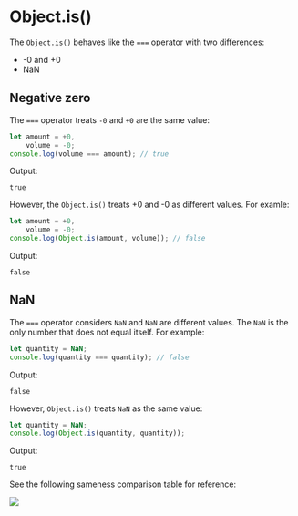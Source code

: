 # Object.is()

The `Object.is()` behaves like the `===` operator with two differences:

- -0 and +0
- NaN

## Negative zero

The `===` operator treats `-0` and `+0` are the same value:

```js
let amount = +0,
    volume = -0;
console.log(volume === amount); // true
```

Output:

```
true
```

However, the `Object.is()` treats +0 and -0 as different values. For examle:

```js
let amount = +0,
    volume = -0;
console.log(Object.is(amount, volume)); // false
```

Output:

```
false
```

## NaN

The `===` operator considers `NaN` and `NaN` are different values. The `NaN` is the only number that does not equal itself. For example:

```js
let quantity = NaN;
console.log(quantity === quantity); // false
```

Output:

```
false
```

However, `Object.is()` treats `NaN` as the same value:

```js
let quantity = NaN;
console.log(Object.is(quantity, quantity));
```

Output:

```
true
```

See the following sameness comparison table for reference:

<img src="https://www.javascripttutorial.net/wp-content/uploads/2020/01/JavaScript-sameness-comparison-table.png">
